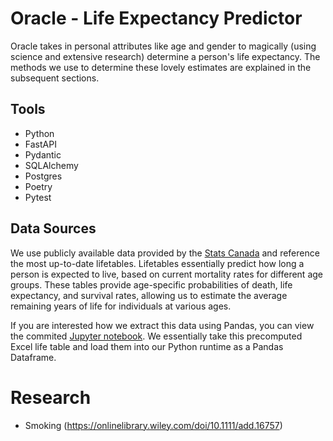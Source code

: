 # Oracle - Life Expectancy Predictor

Oracle takes in personal attributes like age and gender to magically (using science and extensive research) determine a person's life expectancy. The methods we use to determine these lovely estimates are explained in the subsequent sections. 

## Tools

- Python
- FastAPI
- Pydantic
- SQLAlchemy
- Postgres
- Poetry
- Pytest

## Data Sources

We use publicly available data provided by the [Stats Canada](https://www150.statcan.gc.ca/n1/en/catalogue/84-537-X) and reference the most up-to-date lifetables. Lifetables essentially predict how long a person is expected to live, based on current mortality rates for different age groups. These tables provide age-specific probabilities of death, life expectancy, and survival rates, allowing us to estimate the average remaining years of life for individuals at various ages. 

If you are interested how we extract this data using Pandas, you can view the commited [Jupyter notebook](https://github.com/payamyek/oracle/blob/13ecbd2ccf9c50e2eff7dcba799a527559c6a273/notebooks/life_table.ipynb). We essentially take this precomputed Excel life table and load them into our Python runtime as a Pandas Dataframe.

# Research

- Smoking (https://onlinelibrary.wiley.com/doi/10.1111/add.16757)
